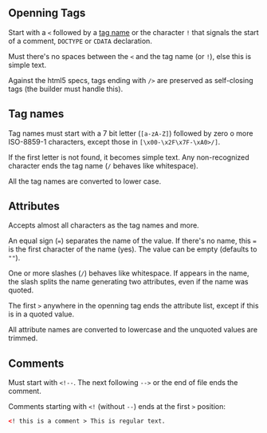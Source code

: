 
## Openning Tags

Start with a `<` followed by a [tag name](#tag-names) or the character `!` that signals the start of a comment, `DOCTYPE` or `CDATA` declaration.

Must there's no spaces between the `<` and the tag name (or `!`), else this is simple text.

Against the html5 specs, tags ending with `/>` are preserved as self-closing tags (the builder must handle this).

## Tag names

Tag names must start with a 7 bit letter (`[a-zA-Z]`) followed by zero o more ISO-8859-1 characters, except those in
`[\x00-\x2F\x7F-\xA0>/]`.

If the first letter is not found, it becomes simple text.
Any non-recognized character ends the tag name (`/` behaves like whitespace).

All the tag names are converted to lower case.

## Attributes

Accepts almost all characters as the tag names and more.

An equal sign (`=`) separates the name of the value. If there's no name, this `=` is the first character of the name (yes). The value can be empty (defaults to `""`).

One or more slashes (`/`) behaves like whitespace. If appears in the name, the slash splits the name generating two attributes, even if the name was quoted.

The first `>` anywhere in the openning tag ends the attribute list, except if this is in a quoted value.

All attribute names are converted to lowercase and the unquoted values are trimmed.

## Comments

Must start with `<!--`. The next following `-->` or the end of file ends the comment.

Comments starting with `<!` (without `--`) ends at the first `>` position:

```html
<! this is a comment > This is regular text.
```
